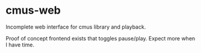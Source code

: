 # cmus-web

Incomplete web interface for cmus library and playback. 

Proof of concept frontend exists that toggles pause/play. Expect more when I have time.
